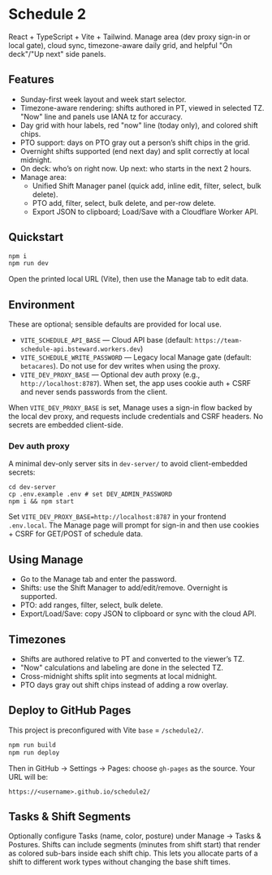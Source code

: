 # Schedule 2

React + TypeScript + Vite + Tailwind. Manage area (dev proxy sign-in or local gate), cloud sync, timezone-aware daily grid, and helpful "On deck"/"Up next" side panels.

## Features

- Sunday-first week layout and week start selector.
- Timezone-aware rendering: shifts authored in PT, viewed in selected TZ. "Now" line and panels use IANA tz for accuracy.
- Day grid with hour labels, red "now" line (today only), and colored shift chips.
- PTO support: days on PTO gray out a person’s shift chips in the grid.
- Overnight shifts supported (end next day) and split correctly at local midnight.
- On deck: who’s on right now. Up next: who starts in the next 2 hours.
- Manage area:
	- Unified Shift Manager panel (quick add, inline edit, filter, select, bulk delete).
	- PTO add, filter, select, bulk delete, and per-row delete.
	- Export JSON to clipboard; Load/Save with a Cloudflare Worker API.

## Quickstart

```bash
npm i
npm run dev
```

Open the printed local URL (Vite), then use the Manage tab to edit data.

## Environment

These are optional; sensible defaults are provided for local use.

- `VITE_SCHEDULE_API_BASE` — Cloud API base (default: `https://team-schedule-api.bsteward.workers.dev`)
- `VITE_SCHEDULE_WRITE_PASSWORD` — Legacy local Manage gate (default: `betacares`). Do not use for dev writes when using the proxy.
- `VITE_DEV_PROXY_BASE` — Optional dev auth proxy (e.g., `http://localhost:8787`). When set, the app uses cookie auth + CSRF and never sends passwords from the client.

When `VITE_DEV_PROXY_BASE` is set, Manage uses a sign-in flow backed by the local dev proxy, and requests include credentials and CSRF headers. No secrets are embedded client-side.

### Dev auth proxy

A minimal dev-only server sits in `dev-server/` to avoid client-embedded secrets:

```
cd dev-server
cp .env.example .env # set DEV_ADMIN_PASSWORD
npm i && npm start
```

Set `VITE_DEV_PROXY_BASE=http://localhost:8787` in your frontend `.env.local`. The Manage page will prompt for sign-in and then use cookies + CSRF for GET/POST of schedule data.

## Using Manage

- Go to the Manage tab and enter the password.
- Shifts: use the Shift Manager to add/edit/remove. Overnight is supported.
- PTO: add ranges, filter, select, bulk delete.
- Export/Load/Save: copy JSON to clipboard or sync with the cloud API.

## Timezones

- Shifts are authored relative to PT and converted to the viewer’s TZ.
- "Now" calculations and labeling are done in the selected TZ.
- Cross-midnight shifts split into segments at local midnight.
- PTO days gray out shift chips instead of adding a row overlay.

## Deploy to GitHub Pages

This project is preconfigured with Vite `base` = `/schedule2/`.

```bash
npm run build
npm run deploy
```

Then in GitHub → Settings → Pages: choose `gh-pages` as the source. Your URL will be:

```
https://<username>.github.io/schedule2/
```

## Tasks & Shift Segments

Optionally configure Tasks (name, color, posture) under Manage → Tasks & Postures. Shifts can include segments (minutes from shift start) that render as colored sub-bars inside each shift chip. This lets you allocate parts of a shift to different work types without changing the base shift times.
